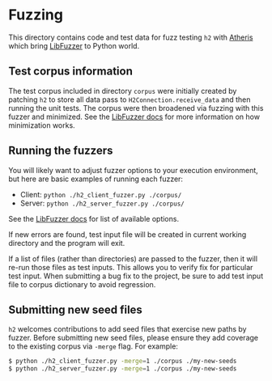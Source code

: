 # Fuzzing

This directory contains code and test data for fuzz testing `h2` with [Atheris](https://github.com/google/atheris) which bring [LibFuzzer](http://llvm.org/docs/LibFuzzer.html) to Python world.

## Test corpus information

The test corpus included in directory `corpus` were initially created by patching `h2` to store all data pass to `H2Connection.receive_data` and then running the unit tests. The corpus were then broadened via fuzzing with this fuzzer and minimized. See the [LibFuzzer docs](http://llvm.org/docs/LibFuzzer.html) for more information on how minimization works.

## Running the fuzzers

You will likely want to adjust fuzzer options to your execution environment, but here are basic examples of running each fuzzer:

* Client: `python ./h2_client_fuzzer.py ./corpus/`
* Server: `python ./h2_server_fuzzer.py ./corpus/`

See the [LibFuzzer docs](https://llvm.org/docs/LibFuzzer.html#options) for list of available options.

If new errors are found, test input file will be created in current working directory and the program will exit.

If a list of files (rather than directories) are passed to the fuzzer, then it will re-run those files as test inputs. This allows you to verify fix for particular test input. When submitting a bug fix to the project, be sure to add test input file to corpus dictionary to avoid regression.

## Submitting new seed files

`h2` welcomes contributions to add seed files that exercise new paths by fuzzer. Before submitting new seed files, please ensure they add coverage to the existing corpus via `-merge` flag. For example:

```bash
$ python ./h2_client_fuzzer.py -merge=1 ./corpus ./my-new-seeds
$ python ./h2_server_fuzzer.py -merge=1 ./corpus ./my-new-seeds
```
